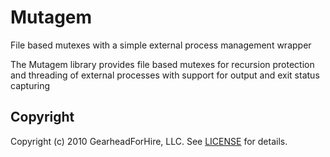 Mutagem
========

File based mutexes with a simple external process management wrapper

The Mutagem library provides file based mutexes for recursion protection and 
threading of external processes with support for output and exit status capturing

Copyright
---------

Copyright (c) 2010 GearheadForHire, LLC. See [LICENSE](LICENSE) for details.
